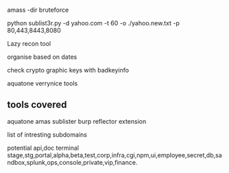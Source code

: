 amass -dir bruteforce 

python sublist3r.py -d yahoo.com -t 60 -o ./yahoo.new.txt -p 80,443,8443,8080

Lazy recon tool

organise based on dates

check crypto graphic keys with badkeyinfo

aquatone verrynice tools
## tools covered
aquatone 
amas 
sublister 
burp reflector extension


list of intresting subdomains 

potential api,doc terminal stage,stg,portal,alpha,beta,test,corp,infra,cgi,npm,ui,employee,secret,db,sandbox,splunk,ops,console,private,vip,finance.

